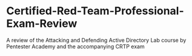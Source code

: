 # Certified-Red-Team-Professional-Exam-Review
A review of the Attacking and Defending Active Directory Lab course by Pentester Academy and the accompanying CRTP exam
